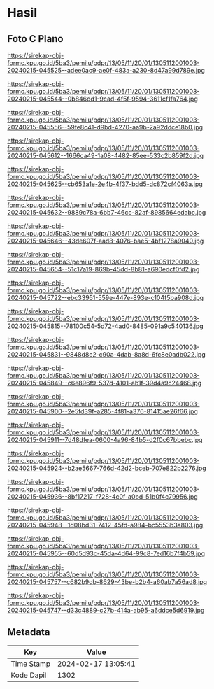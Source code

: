 # Hasil

## Foto C Plano

https://sirekap-obj-formc.kpu.go.id/5ba3/pemilu/pdpr/13/05/11/20/01/1305112001003-20240215-045525--adee0ac9-ae0f-483a-a230-8d47a99d789e.jpg

https://sirekap-obj-formc.kpu.go.id/5ba3/pemilu/pdpr/13/05/11/20/01/1305112001003-20240215-045544--0b846dd1-9cad-4f5f-9594-3611cf1fa764.jpg

https://sirekap-obj-formc.kpu.go.id/5ba3/pemilu/pdpr/13/05/11/20/01/1305112001003-20240215-045556--59fe8c41-d9bd-4270-aa9b-2a92ddce18b0.jpg

https://sirekap-obj-formc.kpu.go.id/5ba3/pemilu/pdpr/13/05/11/20/01/1305112001003-20240215-045612--1666ca49-1a08-4482-85ee-533c2b859f2d.jpg

https://sirekap-obj-formc.kpu.go.id/5ba3/pemilu/pdpr/13/05/11/20/01/1305112001003-20240215-045625--cb653a1e-2e4b-4f37-bdd5-dc872cf4063a.jpg

https://sirekap-obj-formc.kpu.go.id/5ba3/pemilu/pdpr/13/05/11/20/01/1305112001003-20240215-045632--9889c78a-6bb7-46cc-82af-8985664edabc.jpg

https://sirekap-obj-formc.kpu.go.id/5ba3/pemilu/pdpr/13/05/11/20/01/1305112001003-20240215-045646--43de607f-aad8-4076-bae5-4bf1278a9040.jpg

https://sirekap-obj-formc.kpu.go.id/5ba3/pemilu/pdpr/13/05/11/20/01/1305112001003-20240215-045654--51c17a19-869b-45dd-8b81-a690edcf0fd2.jpg

https://sirekap-obj-formc.kpu.go.id/5ba3/pemilu/pdpr/13/05/11/20/01/1305112001003-20240215-045722--ebc33951-559e-447e-893e-c104f5ba908d.jpg

https://sirekap-obj-formc.kpu.go.id/5ba3/pemilu/pdpr/13/05/11/20/01/1305112001003-20240215-045815--78100c54-5d72-4ad0-8485-091a9c540136.jpg

https://sirekap-obj-formc.kpu.go.id/5ba3/pemilu/pdpr/13/05/11/20/01/1305112001003-20240215-045831--9848d8c2-c90a-4dab-8a8d-6fc8e0adb022.jpg

https://sirekap-obj-formc.kpu.go.id/5ba3/pemilu/pdpr/13/05/11/20/01/1305112001003-20240215-045849--c6e896f9-537d-4101-ab1f-39d4a9c24468.jpg

https://sirekap-obj-formc.kpu.go.id/5ba3/pemilu/pdpr/13/05/11/20/01/1305112001003-20240215-045900--2e5fd39f-a285-4f81-a376-81415ae26f66.jpg

https://sirekap-obj-formc.kpu.go.id/5ba3/pemilu/pdpr/13/05/11/20/01/1305112001003-20240215-045911--7d48dfea-0600-4a96-84b5-d2f0c67bbebc.jpg

https://sirekap-obj-formc.kpu.go.id/5ba3/pemilu/pdpr/13/05/11/20/01/1305112001003-20240215-045924--b2ae5667-766d-42d2-bceb-707e822b2276.jpg

https://sirekap-obj-formc.kpu.go.id/5ba3/pemilu/pdpr/13/05/11/20/01/1305112001003-20240215-045936--8bf17217-f728-4c0f-a0bd-51b0f4c79956.jpg

https://sirekap-obj-formc.kpu.go.id/5ba3/pemilu/pdpr/13/05/11/20/01/1305112001003-20240215-045948--1d08bd31-7412-45fd-a984-bc5553b3a803.jpg

https://sirekap-obj-formc.kpu.go.id/5ba3/pemilu/pdpr/13/05/11/20/01/1305112001003-20240215-045955--60d5d93c-45da-4d64-99c8-7ed16b7f4b59.jpg

https://sirekap-obj-formc.kpu.go.id/5ba3/pemilu/pdpr/13/05/11/20/01/1305112001003-20240215-045757--c682b9db-8629-43be-b2b4-a60ab7a56ad8.jpg

https://sirekap-obj-formc.kpu.go.id/5ba3/pemilu/pdpr/13/05/11/20/01/1305112001003-20240215-045747--d33c4889-c27b-414a-ab95-a6ddce5d6919.jpg


## Metadata

| Key        | Value               |
| ---------- | ------------------- |
| Time Stamp | 2024-02-17 13:05:41 |
| Kode Dapil | 1302                |




